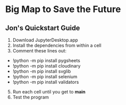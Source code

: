 # Big Map to Save the Future

## Jon's Quickstart Guide

1. Download JupyterDesktop.app 
2. Install the dependencies from within a cell
3. Comment these lines out:
- !python -m pip install pygsheets
- !python -m pip install cloudinary
- !python -m pip install svglib
- !python -m pip install selenium
- !python -m pip install validators
5. Run each cell until you get to __main__
6. Test the program 
